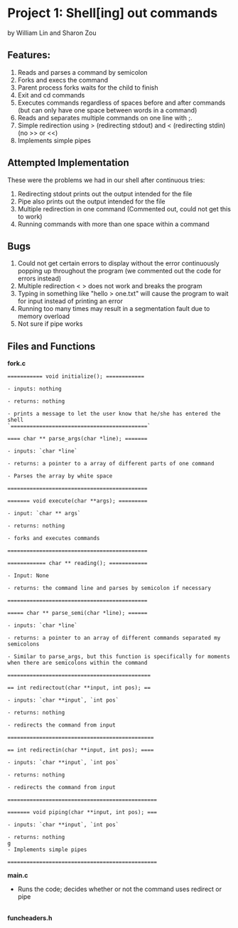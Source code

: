# Project 1: Shell[ing] out commands
by William Lin and Sharon Zou

## Features:
1. Reads and parses a command by semicolon
2. Forks and execs the command
3. Parent process forks waits for the child to finish
2. Exit and cd commands
3. Executes commands regardless of spaces before and after commands (but can only have one space between words in a command)
3. Reads and separates multiple commands on one line with ;.   
4. Simple redirection using > (redirecting stdout) and < (redirecting stdin) (no >> or <<)
5. Implements simple pipes

## Attempted Implementation
These were the problems we had in our shell after continuous tries:
1. Redirecting stdout prints out the output intended for the file
2. Pipe also prints out the output intended for the file
3. Multiple redirection in one command (Commented out, could not get this to work)
4. Running commands with more than one space within a command

## Bugs
1. Could not get certain errors to display without the error continuously popping up throughout the program (we commented out the code for errors instead)
2. Multiple redirection < > does not work and breaks the program
3. Typing in something like "hello > one.txt" will cause the program to wait for input instead of printing an error
4. Running too many times may result in a segmentation fault due to memory overload
5. Not sure if pipe works

## Files and Functions
<b> fork.c </b>

   `=========== void initialize(); ============`

    - inputs: nothing

    - returns: nothing

    - prints a message to let the user know that he/she has entered the shell
    `===========================================`

   `==== char ** parse_args(char *line); =======`

    - inputs: `char *line`

    - returns: a pointer to a array of different parts of one command

    - Parses the array by white space
   `============================================`

   `======= void execute(char **args); =========`

    - input: `char ** args`

    - returns: nothing

    - forks and executes commands
   `============================================`

   `============ char ** reading(); ============`

    - Input: None

    - returns: the command line and parses by semicolon if necessary
   `============================================`

   `===== char ** parse_semi(char *line); ======`

    - inputs: `char *line`

    - returns: a pointer to an array of different commands separated my semicolons

    - Similar to parse_args, but this function is specifically for moments when there are semicolons within the command
   `=============================================`

   `== int redirectout(char **input, int pos); ==`

    - inputs: `char **input`, `int pos`

    - returns: nothing

    - redirects the command from input
   `==============================================`

   `== int redirectin(char **input, int pos); ====`

    - inputs: `char **input`, `int pos`

    - returns: nothing

    - redirects the command from input
   `===============================================`

   `======= void piping(char **input, int pos); ===`

    - inputs: `char **input`, `int pos`

    - returns: nothing
    g
    - Implements simple pipes
   `===============================================`

<b> main.c </b>
- Runs the code; decides whether or not the command uses redirect or pipe
<br/>
<b> funcheaders.h </b>
<br/>
